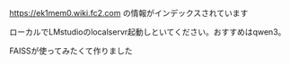 https://ek1mem0.wiki.fc2.com の情報がインデックスされています


ローカルでLMstudioのlocalservr起動しといてください。おすすめはqwen3。



FAISSが使ってみたくて作りました
